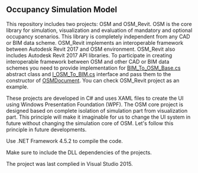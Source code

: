 Occupancy Simulation Model
--------------------------

This repository includes two projects: OSM and OSM_Revit. OSM is the core library for simulation, visualization and evaluation of mandatory and optional occupancy scenarios. This library is completely independent from any CAD or BIM data scheme. OSM_Revit implements an interoperable framework between Autodesk Revit 2017 and OSM environment. OSM_Revit also includes Autodesk Revit 2017 API libraries. To participate in creating interoperable framework between OSM and other CAD or BIM data schemes you need to provide implementation for [BIM_To_OSM_Base.cs](https://github.com/zarrinmehr/OccupancySimulationModel/blob/master/OSM/Interoperability/BIM_To_OSM_Base.cs) abstract class and [I_OSM_To_BIM.cs](https://github.com/zarrinmehr/OccupancySimulationModel/blob/master/OSM/Interoperability/I_OSM_To_BIM.cs) interface and pass them to the constructor of [OSMDocument](https://github.com/zarrinmehr/OccupancySimulationModel/blob/master/OSM/OSMDocument.xaml.cs). You can check OSM_Revit project as an example.

These projects are developed in C# and uses XAML files to create the UI using  Windows Presentation Foundation (WPF). The OSM core project is designed based on complete isolation of simulation part from visualization part. This principle will make it imaginable for us to change the UI system in future without changing the simulation core of OSM. Let's follow this principle in future developments. 

Use .NET Framework  4.5.2 to compile the code.

Make sure to include the DLL dependencies of the projects. 

The project was last complied in Visual Studio 2015.